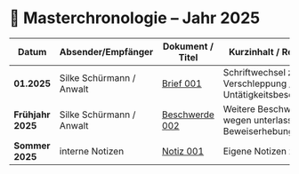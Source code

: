 # 📑 Masterchronologie – Jahr 2025

| Datum              | Absender/Empfänger        | Dokument / Titel | Kurzinhalt / Relevanz |
|--------------------|---------------------------|------------------|-----------------------|
| **01.2025**        | Silke Schürmann / Anwalt  | [Brief 001](schreiben/brief_001.pdf) | Schriftwechsel zu Verschleppung / Untätigkeitsbeschwerde. |
| **Frühjahr 2025**  | Silke Schürmann / Anwalt  | [Beschwerde 002](schreiben/beschwerde_002.pdf) | Weitere Beschwerde wegen unterlassener Beweiserhebung. |
| **Sommer 2025**    | interne Notizen           | [Notiz 001](notizen/notiz_001.pdf) | Eigene Notizen z_)
